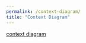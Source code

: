 ```yaml
---
permalink: /context-diagram/
title: "Context Diagram"
---
```


[context diagram](/assets/diagrams/context-diagram.drawio.svg)